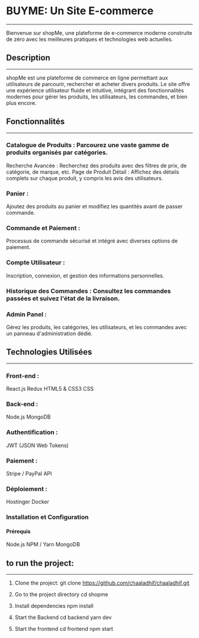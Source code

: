 # BUYME: Un Site E-commerce

---

Bienvenue sur shopMe, une plateforme de e-commerce moderne construite de zéro avec les meilleures pratiques et technologies web actuelles.

## Description

---

shopMe est une plateforme de commerce en ligne permettant aux utilisateurs de parcourir, rechercher et acheter divers produits. Le site offre une expérience utilisateur fluide et intuitive, intégrant des fonctionnalités modernes pour gérer les produits, les utilisateurs, les commandes, et bien plus encore.

## Fonctionnalités

---

### Catalogue de Produits : Parcourez une vaste gamme de produits organisés par catégories.

Recherche Avancée : Recherchez des produits avec des filtres de prix, de catégorie, de marque, etc.
Page de Produit Détail : Affichez des détails complets sur chaque produit, y compris les avis des utilisateurs.

### Panier :

Ajoutez des produits au panier et modifiez les quantités avant de passer commande.

### Commande et Paiement :

Processus de commande sécurisé et intégré avec diverses options de paiement.

### Compte Utilisateur :

Inscription, connexion, et gestion des informations personnelles.

### Historique des Commandes : Consultez les commandes passées et suivez l'état de la livraison.

### Admin Panel :

Gérez les produits, les catégories, les utilisateurs, et les commandes avec un panneau d'administration dédié.

## Technologies Utilisées

---

### Front-end :

React.js
Redux
HTML5 & CSS3
CSS

### Back-end :

Node.js
MongoDB

### Authentification :

JWT (JSON Web Tokens)

### Paiement :

Stripe / PayPal API

### Déploiement :

Hostinger
Docker

### Installation et Configuration

#### Prérequis

Node.js
NPM / Yarn
MongoDB

## to run the project:

---

1. Clone the project:
   git clone https://github.com/chaaladhif/chaaladhif.git

2. Go to the project directory
   cd shopme

3. Install dependencies
   npm install

4. Start the Backend
   cd backend
   yarn dev
5. Start the frontend
   cd frontend
   npm start
